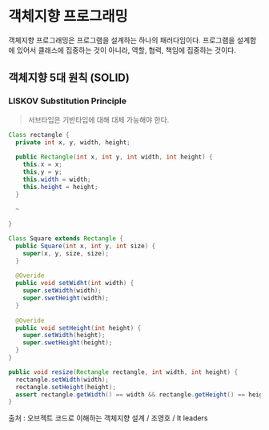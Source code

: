 # 객체지향 프로그래밍

 객체지향 프로그래밍은 프로그램을 설계하는 하나의 패러다임이다. 프로그램을 설계함에 있어서 클래스에 집중하는 것이 아니라, 역할, 협력, 책임에 집중하는 것이다. 



## 객체지향 5대 원칙 (SOLID)

### LISKOV Substitution Principle

> 서브타입은 기반타입에 대해 대체 가능해야 한다.

```java
Class rectangle {
  private int x, y, width, height;
  
  public Rectangle(int x, int y, int width, int height) {
    this.x = x;
    this,y = y;
    this.width = width;
    this.height = height;
  }
  
  ~
    
}

Class Square extends Rectangle {
  public Square(int x, int y, int size) {
    super(x, y, size, size);
  }
  
  @Overide
  public void setWidht(int width) {
    super.setWidth(width);
    super.swetHeight(width);
  }
  
  @Overide
  public void setHeight(int height) {
    super.setWidth(height);
    super.swetHeight(height);
  }
}

public void resize(Rectangle rectangle, int width, int height) {
  rectangle.setWidth(width);
  rectangle.setHeight(height);
  assert rectangle.getWidth() == width && rectangle.getHeight() == height;
}
```

출처 : 오브젝트 코드로 이해하는 객체지향 설계 / 조영호 / It leaders

